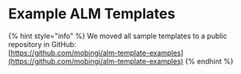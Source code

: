 # Example ALM Templates

{% hint style="info" %}
We moved all sample templates to a public repository in GitHub:  
[https://github.com/mobingi/alm-template-examples](https://github.com/mobingi/alm-template-examples)
{% endhint %}

